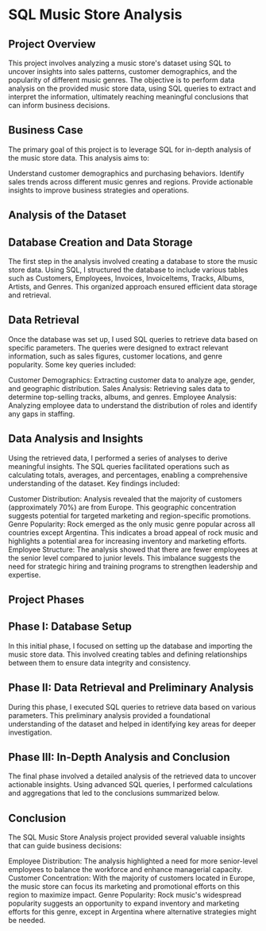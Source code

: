 # SQL Music Store Analysis
## Project Overview
This project involves analyzing a music store's dataset using SQL to uncover insights into sales patterns, customer demographics, and the popularity of different music genres. The objective is to perform data analysis on the provided music store data, using SQL queries to extract and interpret the information, ultimately reaching meaningful conclusions that can inform business decisions.

## Business Case
The primary goal of this project is to leverage SQL for in-depth analysis of the music store data. This analysis aims to:

Understand customer demographics and purchasing behaviors.
Identify sales trends across different music genres and regions.
Provide actionable insights to improve business strategies and operations.
## Analysis of the Dataset
## Database Creation and Data Storage
The first step in the analysis involved creating a database to store the music store data. Using SQL, I structured the database to include various tables such as Customers, Employees, Invoices, InvoiceItems, Tracks, Albums, Artists, and Genres. This organized approach ensured efficient data storage and retrieval.

## Data Retrieval
Once the database was set up, I used SQL queries to retrieve data based on specific parameters. The queries were designed to extract relevant information, such as sales figures, customer locations, and genre popularity. Some key queries included:

Customer Demographics: Extracting customer data to analyze age, gender, and geographic distribution.
Sales Analysis: Retrieving sales data to determine top-selling tracks, albums, and genres.
Employee Analysis: Analyzing employee data to understand the distribution of roles and identify any gaps in staffing.
## Data Analysis and Insights
Using the retrieved data, I performed a series of analyses to derive meaningful insights. The SQL queries facilitated operations such as calculating totals, averages, and percentages, enabling a comprehensive understanding of the dataset. Key findings included:

Customer Distribution: Analysis revealed that the majority of customers (approximately 70%) are from Europe. This geographic concentration suggests potential for targeted marketing and region-specific promotions.
Genre Popularity: Rock emerged as the only music genre popular across all countries except Argentina. This indicates a broad appeal of rock music and highlights a potential area for increasing inventory and marketing efforts.
Employee Structure: The analysis showed that there are fewer employees at the senior level compared to junior levels. This imbalance suggests the need for strategic hiring and training programs to strengthen leadership and expertise.
## Project Phases
## Phase I: Database Setup
In this initial phase, I focused on setting up the database and importing the music store data. This involved creating tables and defining relationships between them to ensure data integrity and consistency.

## Phase II: Data Retrieval and Preliminary Analysis
During this phase, I executed SQL queries to retrieve data based on various parameters. This preliminary analysis provided a foundational understanding of the dataset and helped in identifying key areas for deeper investigation.

## Phase III: In-Depth Analysis and Conclusion
The final phase involved a detailed analysis of the retrieved data to uncover actionable insights. Using advanced SQL queries, I performed calculations and aggregations that led to the conclusions summarized below.

## Conclusion
The SQL Music Store Analysis project provided several valuable insights that can guide business decisions:

Employee Distribution: The analysis highlighted a need for more senior-level employees to balance the workforce and enhance managerial capacity.
Customer Concentration: With the majority of customers located in Europe, the music store can focus its marketing and promotional efforts on this region to maximize impact.
Genre Popularity: Rock music's widespread popularity suggests an opportunity to expand inventory and marketing efforts for this genre, except in Argentina where alternative strategies might be needed.

